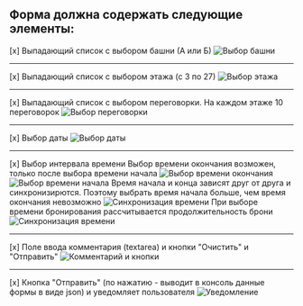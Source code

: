 ## Форма должна содержать следующие элементы:

[x] Выпадающий список с выбором башни (А или Б)
![Выбор башни](%PUBLIC_URL%/preview/tower.png)

---

[x] Выпадающий список с выбором этажа (с 3 по 27)
![Выбор этажа](%PUBLIC_URL%/preview/towefloor.png)

---

[x] Выпадающий список с выбором переговорки. На каждом этаже 10 переговорок
![Выбор переговорки](%PUBLIC_URL%/preview/rooms.png)

---

[x] Выбор даты
![Выбор даты](%PUBLIC_URL%/preview/date.png)

---

[x] Выбор интервала времени
Выбор времени окончания возможен, только после выбора времени начала
![Выбор времени окончания](%PUBLIC_URL%/preview/endTime.png)
![Выбор времени начала](%PUBLIC_URL%/preview/startTime.png)
Время начала и конца зависят друг от друга и синхронизирются. Поэтому выбрать время начала больше, чем время окончания невозможно
![Синхронизация времени](%PUBLIC_URL%/preview/time.png)
При выборе времени бронирования рассчитывается продолжительность брони
![Синхронизация времени](%PUBLIC_URL%/preview/timeDiff.png)

---

[x] Поле ввода комментария (textarea) и кнопки "Очистить" и "Отправить"
![Комментарий и кнопки](%PUBLIC_URL%/preview/btns.png)

---

[x] Кнопка "Отправить" (по нажатию - выводит в консоль данные формы в виде json) и уведомляет пользователя
![Уведомление](%PUBLIC_URL%/preview/results.png)
